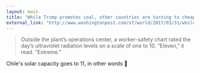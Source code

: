 ```yaml
---
layout: main
title: "While Trump promotes coal, other countries are turning to cheap sun power"
external_link: "http://www.washingtonpost.com/sf/world/2017/03/31/while-trump-promotes-coal-other-countries-are-turning-to-cheap-sun-power/?utm_campaign=Revue newsletter&utm_medium=Newsletter&utm_source=revue&utm_term=.799372b30648"
---
```

> Outside the plant’s operations center, a worker-safety chart rated the day’s ultraviolet radiation levels on a scale of one to 10. “Eleven,” it read. “Extreme.”

Chile's solar capacity goes to 11, in other words 🎸

